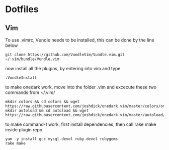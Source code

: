 # Dotfiles

## Vim
To use .vimrc, Vundle needs to be installed, this can be done by the line below
```
git clone https://github.com/VundleVim/Vundle.vim.git ~/.vim/bundle/Vundle.vim
```
now install all the plugins, by entering into vim and type
```
:VundleInstall
```
to make onedark work, move into the folder .vim and excecute these two commands from ~/.vim/
```
mkdir colors && cd colors && wget https://raw.githubusercontent.com/joshdick/onedark.vim/master/colors/onedark.vim
mkdir autoload && cd autoload && wget https://raw.githubusercontent.com/joshdick/onedark.vim/master/autoload/onedark.vim
```
to make command-t work, first install dependencies, then call rake make inside plugin repo
```
yum -y install gcc mysql-devel ruby-devel rubygems
rake make
```
